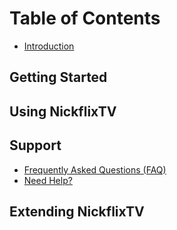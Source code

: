 # Table of Contents

- [Introduction](README.md)

## Getting Started

## Using NickflixTV

## Support

- [Frequently Asked Questions (FAQ)](support/faq.md)
- [Need Help?](support/need-help.md)

## Extending NickflixTV